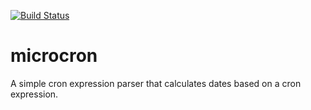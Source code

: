 [![Build Status](https://travis-ci.org/thomasduft/microcron.svg?branch=master)](https://travis-ci.org/thomasduft/microcron)

# microcron
A simple cron expression parser that calculates dates based on a cron expression.
